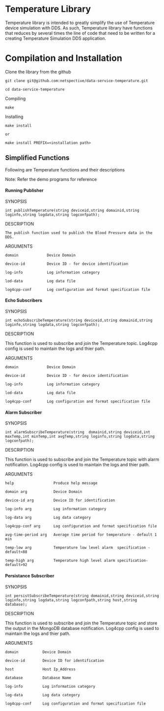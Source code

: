 # Temperature Library

Temperature library is intended to greatly simplify the use of Temperature device simulation with DDS. As such, Temperature library have functions that reduces by several times the line of code that need to be written for a creating Temperature Simulation DDS application. 

# Compilation and Installation
Clone the library from the github

	git clone git@github.com:netspective/data-service-temperature.git
	
	cd data-service-temperature

Compiling
	
	make

Installing
	
	make install 

	or 

	make install PREFIX=<installation path>



## Simplified Functions
Following are Temperature functions and their descriptions

Note: Refer the demo programs for reference

#### Running Publisher 

SYNOPSIS

	int publishTemperature(string deviceid,string domainid,string loginfo,string logdata,string logconfpath);

DESCRIPTION

	The publish function used to publish the Blood Pressure data in the DDS. 

ARGUMENTS

	domain             Device Domain 

	device-id          Device ID - for device identification

	log-info           Log information category

	lod-data           Log data file 

	log4cpp-conf       Log configuration and format specification file


#### Echo Subscribers

SYNOPSIS

	int echoSubscribeTemperature(string deviceid,string domainid,string loginfo,string logdata,string logconfpath);

DESCRIPTION

This function is used to subscribe and join the Temperature topic. Log4cpp config is used to maintain the logs and thier path.
 
ARGUMENTS

	domain             Device Domain 

	device-id          Device ID - for device identification

	log-info           Log information category

	lod-data           Log data file 

	log4cpp-conf       Log configuration and format specification file


#### Alarm Subscriber

SYNOPSIS

	int alarmSubscribeTemperature(string  domainid,string deviceid,int maxTemp,int minTemp,int avgTemp,string loginfo,string logdata,string logconfpath);


DESCRIPTION

This function is used to subscribe and join the Temperature topic with alarm notification. Log4cpp config is used to maintain the logs and thier path.

 
ARGUMENTS


	help                  Produce help message

	domain arg            Device Domain

	device-id arg         Device ID for identification

	log-info arg          Log information category

	log-data arg          Log data category 

	log4cpp-conf arg      Log configuration and format specification file

	avg-time-period arg   Average time period for temperature - default 1 min

	temp-low arg          Temperature low level alarm  specification -default<88

	temp-high arg         Temperature high level alarm specification-default>92


#### Persistance Subscriber

SYNOPSIS

	int persistSubscribeTemperature(string domainid,string deviceid,string loginfo,string logdata,string logconfpath,string host,string database);

DESCRIPTION

This function is used to subscribe and join the Temperature topic and store the output in the MongoDB database notification. Log4cpp config is used to maintain the logs and thier path.
 
ARGUMENTS

	domain           Device Domain

	device-id        Device ID for identification

	host             Host Ip_Address

	database         Database Name

	log-info         Log information category

	log-data         Log data category

	log4cpp-conf     Log configuration and format specification file

